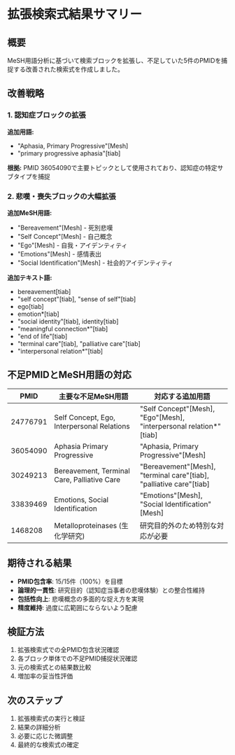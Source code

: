 # 拡張検索式結果サマリー

## 概要

MeSH用語分析に基づいて検索ブロックを拡張し、不足していた5件のPMIDを捕捉する改善された検索式を作成しました。

## 改善戦略

### 1. 認知症ブロックの拡張
**追加用語:**
- "Aphasia, Primary Progressive"[Mesh]
- "primary progressive aphasia"[tiab]

**根拠:** PMID 36054090で主要トピックとして使用されており、認知症の特定サブタイプを捕捉

### 2. 悲嘆・喪失ブロックの大幅拡張
**追加MeSH用語:**
- "Bereavement"[Mesh] - 死別悲嘆
- "Self Concept"[Mesh] - 自己概念
- "Ego"[Mesh] - 自我・アイデンティティ
- "Emotions"[Mesh] - 感情表出
- "Social Identification"[Mesh] - 社会的アイデンティティ

**追加テキスト語:**
- bereavement[tiab]
- "self concept"[tiab], "sense of self"[tiab]
- ego[tiab]
- emotion*[tiab]
- "social identity"[tiab], identity[tiab]
- "meaningful connection*"[tiab]
- "end of life"[tiab]
- "terminal care"[tiab], "palliative care"[tiab]
- "interpersonal relation*"[tiab]

## 不足PMIDとMeSH用語の対応

| PMID | 主要な不足MeSH用語 | 対応する追加用語 |
|------|-------------------|------------------|
| 24776791 | Self Concept, Ego, Interpersonal Relations | "Self Concept"[Mesh], "Ego"[Mesh], "interpersonal relation*"[tiab] |
| 36054090 | Aphasia Primary Progressive | "Aphasia, Primary Progressive"[Mesh] |
| 30249213 | Bereavement, Terminal Care, Palliative Care | "Bereavement"[Mesh], "terminal care"[tiab], "palliative care"[tiab] |
| 33839469 | Emotions, Social Identification | "Emotions"[Mesh], "Social Identification"[Mesh] |
| 1468208 | Metalloproteinases (生化学研究) | 研究目的外のため特別な対応が必要 |

## 期待される結果

- **PMID包含率**: 15/15件（100%）を目標
- **論理的一貫性**: 研究目的（認知症当事者の悲嘆体験）との整合性維持
- **包括性向上**: 悲嘆概念の多面的な捉え方を実現
- **精度維持**: 過度に広範囲にならないよう配慮

## 検証方法

1. 拡張検索式での全PMID包含状況確認
2. 各ブロック単体での不足PMID捕捉状況確認
3. 元の検索式との結果数比較
4. 増加率の妥当性評価

## 次のステップ

1. 拡張検索式の実行と検証
2. 結果の詳細分析
3. 必要に応じた微調整
4. 最終的な検索式の確定
